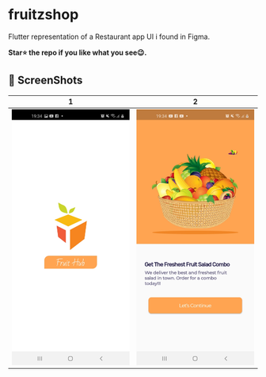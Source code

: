 # fruitzshop

Flutter representation of a Restaurant app UI i found in Figma.

**Star⭐ the repo if you like what you see😉.**

## 📸 ScreenShots

| 1 | 2 |
|-------|-------|
|<img src="githubFruit/splashScreen.jpg" width="400">|<img src="githubFruit/description.jpg" width="400">|

